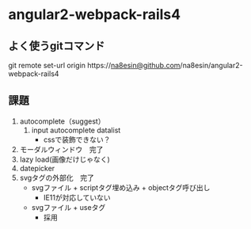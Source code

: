 # angular2-webpack-rails4
## よく使うgitコマンド
git remote set-url origin https://na8esin@github.com/na8esin/angular2-webpack-rails4

## 課題
1. autocomplete（suggest）
    1. input autocomplete datalist 
        - cssで装飾できない？
1. モーダルウィンドウ　完了
1. lazy load(画像だけじゃなく)
1. datepicker
1. svgタグの外部化　完了
    - svgファイル + scriptタグ埋め込み + objectタグ呼び出し
        - IE11が対応していない
    - svgファイル + useタグ
        - 採用

